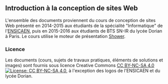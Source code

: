 ## Introduction à la conception de sites Web

L'ensemble des documents proviennent du cours de conception de sites Web présenté en 2014-2015 aux étudiants de la spécialité
"Informatique" de l'[ENSICAEN](http://www.ensicaen.fr), puis en 2015-2016 aux étudiants de BTS SN-IR du lycée Dorian à Paris. 
Le cours utilise le moteur de présentation [Shower](https://github.com/shower/shower).

### Licence

Les documents (cours, sujets de travaux pratiques, éléments de solutions et images) sont fournis sous licence Creative Commons [CC BY-NC-SA 4.0](https://creativecommons.org/licenses/by-nc-sa/4.0/) [![License: CC BY-NC-SA 4.0](https://img.shields.io/badge/License-CC%20BY--NC--SA%204.0-lightgrey.svg)](http://creativecommons.org/licenses/by-nc-sa/4.0/), à l'exception des logos de l'ENSICAEN et du lycée Dorian.
